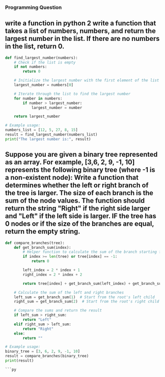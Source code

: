 ### Programming Question

## write a function in python 2 write a function that takes a list of numbers, numbers, and return the largest number in the list. If there are no numbers in the list, return 0. 
```py
def find_largest_number(numbers):
    # Check if the list is empty
    if not numbers:
        return 0

    # Initialize the largest number with the first element of the list
    largest_number = numbers[0]

    # Iterate through the list to find the largest number
    for number in numbers:
        if number > largest_number:
            largest_number = number

    return largest_number

# Example usage:
numbers_list = [12, 5, 27, 8, 15]
result = find_largest_number(numbers_list)
print("The largest number is:", result)
```
## Suppose you are given a binary tree represented as an array. For example, [3,6, 2, 9, -1, 10] represents the following binary tree (where -1 is a non-existent node): Write a function that determines whether the left or right branch of the tree is larger. The size of each branch is the sum of the node values. The function should return the string "Right" if the right side larger and "Left" if the left side is larger. IF the tree has 0 nodes or if the size of the branches are equal, return the empty string. 

```py
def compare_branches(tree):
    def get_branch_sum(index):
        # Helper function to calculate the sum of the branch starting from the given index
        if index >= len(tree) or tree[index] == -1:
            return 0

        left_index = 2 * index + 1
        right_index = 2 * index + 2

        return tree[index] + get_branch_sum(left_index) + get_branch_sum(right_index)

    # Calculate the sum of the left and right branches
    left_sum = get_branch_sum(1)  # Start from the root's left child
    right_sum = get_branch_sum(2)  # Start from the root's right child

    # Compare the sums and return the result
    if left_sum > right_sum:
        return "Left"
    elif right_sum > left_sum:
        return "Right"
    else:
        return ""

# Example usage:
binary_tree = [3, 6, 2, 9, -1, 10]
result = compare_branches(binary_tree)
print(result)

```py
